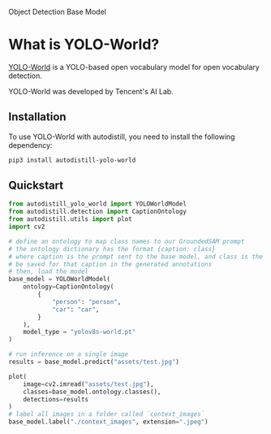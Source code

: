 <span class="od-button">Object Detection</span>
<span class="bm-button">Base Model</span>

# What is YOLO-World?

[YOLO-World](https://github.com/AILab-CVC/YOLO-World) is a YOLO-based open vocabulary model for open vocabulary detection.

YOLO-World was developed by Tencent's AI Lab.

## Installation

To use YOLO-World with autodistill, you need to install the following dependency:

```bash
pip3 install autodistill-yolo-world
```
## Quickstart

```python
from autodistill_yolo_world import YOLOWorldModel
from autodistill.detection import CaptionOntology
from autodistill.utils import plot
import cv2

# define an ontology to map class names to our GroundedSAM prompt
# the ontology dictionary has the format {caption: class}
# where caption is the prompt sent to the base model, and class is the label that will
# be saved for that caption in the generated annotations
# then, load the model
base_model = YOLOWorldModel(
    ontology=CaptionOntology(
        {
            "person": "person",
            "car": "car",
        }
    ),
    model_type = "yolov8s-world.pt"
)

# run inference on a single image
results = base_model.predict("assets/test.jpg")

plot(
    image=cv2.imread("assets/test.jpg"),
    classes=base_model.ontology.classes(),
    detections=results
)
# label all images in a folder called `context_images`
base_model.label("./context_images", extension=".jpeg")
```
